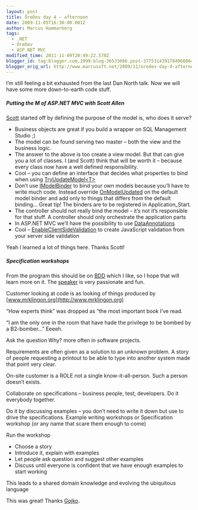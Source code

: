 ```yaml
---
layout: post
title: ÖreDev day 4 – afternoon
date: 2009-11-05T16:30:00.001Z
author: Marcus Hammarberg
tags:
  - .NET
  - ÖreDev
  - ASP.NET MVC
modified_time: 2011-11-09T20:49:22.578Z
blogger_id: tag:blogger.com,1999:blog-36533086.post-3775314391784966064
blogger_orig_url: http://www.marcusoft.net/2009/11/oredev-day-4-afternoon.html
---
```



I’m still feeling a bit exhausted from the last Dan North talk. Now we
will have some more down-to-earth code stuff.

##### Putting the M of ASP.NET MVC with Scott Allen

<a href="http://odetocode.com" target="_blank">Scott</a> started off by
defining the purpose of the model is, who does it serve?

- Business objects are great if you build a wrapper on SQL Management
    Studio ;)
- The model can be found serving two master – both the view and the
    business logic.
- The answer to the above is too create a view model. But that can
    give you a lot of classes. I (and Scott) think that will be worth it
    – because every class now have a well defined responsibility.
- Cool – you can define an interface that decides what properties to
    bind when using
    <a href="http://msdn.microsoft.com/en-us/library/dd470756.aspx"
    target="_blank">TryUpdateModel&lt;T&gt;</a>
- Don’t use <a
    href="http://msdn.microsoft.com/en-us/library/system.web.mvc.imodelbinder.aspx"
    target="_blank">IModelBinder</a> to bind your own models because
    you’ll have to write much code. Instead override <a
    href="http://msdn.microsoft.com/en-us/library/system.web.mvc.defaultmodelbinder.onmodelupdated.aspx"
    target="_blank">OnModelUpdated</a> on the default model binder and
    add only to things that differs from the default binding… Great tip!
    The binders are to be registered in Application_Start.
- The controller should not really bind the model – it’s not it’s
    responsible for that stuff. A controller should only orchestrate the
    application parts
- In ASP.NET MVC we’ll have the possibility to use <a
    href="http://stephenwalther.com/blog/archive/2008/09/10/asp-net-mvc-tip-43-use-data-annotation-validators.aspx"
    target="_blank">DataAnnotations</a>
- Cool –
    <a href="http://msdn.microsoft.com/en-us/library/yb52a4x0.aspx"
    target="_blank">EnableClientSideValidation</a> to create JavaScript
    validation from your server side validation

Yeah I learned a lot of things here. Thanks Scott!

##### Specification workshops

From the program this should be on
<a href="http://en.wikipedia.org/wiki/Behavior_Driven_Development"
target="_blank">BDD</a> which I like, so I hope that will learn more on
it. The <a href="http://gojko.net/about/" target="_blank">speaker</a> is
very passionate and fun.

Customer looking at code is as looking of things produced by
[www.mrklingon.org](http://www.mrklingon.org)

“How experts think” was dropped as “the most important book I’ve read.

“I am the only one in the room that have hade the privilege to be bombed
by a B2-bomber…” Eeeeh.

Ask the question Why? more often in software projects.

Requirements are often given as a solution to an unknown problem. A
story of people requesting a printout to be able to type into another
system made that point very clear.

On-site customer is a ROLE not a single know-it-all-person. Such a
person doesn’t exists.

Collaborate on specifications – business people, test, developers. Do it
everybody together.

Do it by discussing examples – you don’t need to write it down but use
to drive the specifications. Example writing workshops or Specification
workshop (or any name that scare them enough to come)

Run the workshop

- Choose a story
- Introduce it, explain with examples
- Let people ask question and suggest other examples
- Discuss until everyone is confident that we have enough examples to
    start working

This leads to a shared domain knowledge and evolving the ubiquitous
language

This was great! Thanks
<a href="http://gojko.net/about/" target="_blank">Gojko</a>.
